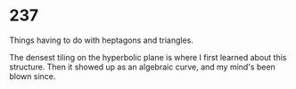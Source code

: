 # 237
Things having to do with heptagons and triangles.

The densest tiling on the hyperbolic plane is where I first learned about this structure. Then it showed up as an algebraic curve, and my mind's been blown since.
